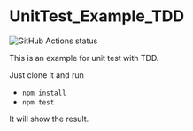 # UnitTest_Example_TDD

![GitHub Actions status](https://github.com/Eva1213023/UnitTest_Example_TDD/workflows/Node%20CI/badge.svg)

This is an example for unit test with TDD.

Just clone it and run

- `npm install`
- `npm test`

It will show the result.
